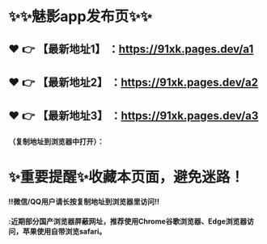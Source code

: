 # :sparkles::sparkles:魅影app发布页:sparkles::sparkles:

 :heart: :point_right: 【最新地址1】 ：https://91xk.pages.dev/a1
 ------
 :heart: :point_right: 【最新地址2】 ：https://91xk.pages.dev/a2
 ------
 :heart: :point_right: 【最新地址3】 ：https://91xk.pages.dev/a3
 ------


#### （复制地址到浏览器中打开）：
# :sparkles:重要提醒:sparkles:收藏本页面，避免迷路！
#### ‼️微信/QQ用户请长按复制地址到浏览器里访问‼
#### :近期部分国产浏览器屏蔽网址，推荐使用Chrome谷歌浏览器、Edge浏览器访问，苹果使用自带浏览safari。
